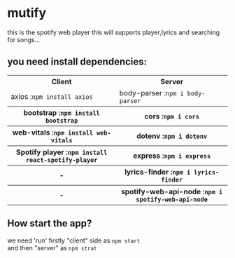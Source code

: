# mutify
this is the spotify web player this will supports player,lyrics and searching for songs...
## you need install dependencies:
<table>
  <tr>
    <th>Client</th>
    <th>Server</th>
  </tr>
  <tr>
    <td>axios :<code>npm install axios</code></td>
    <td>body-parser :<code>npm i body-parser</code></td> 
  </tr>
  <tr>
    <th>bootstrap :<code>npm install bootstrap</code></th>   
    <th>cors :<code>npm i cors</code></th>
  </tr>
  <tr>
    <th>web-vitals :<code>npm install web-vitals</code></th>
    <th>dotenv :<code>npm i dotenv</code></th>
  </tr>
  <tr>
    <th>Spotify player :<code>npm install react-spotify-player</code></th>
    <th>express :<code>npm i express</code></th>
  </tr>
  <tr>
    <th>-</th>
    <th>lyrics-finder :<code>npm i lyrics-finder</code></th>
  </tr>
  <tr>
    <th>-</th>
    <th>spotify-web-api-node :<code>npm i spotify-web-api-node</code></th>
  </tr>
</table>

## How start the app?

we need 'run' firstly "client" side as <code>npm start</code> <br>and then "server" as <code>npm strat</code>
